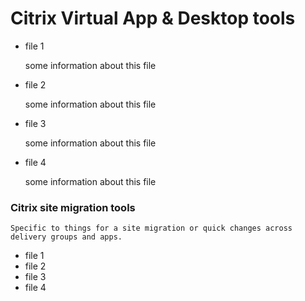 # Citrix Virtual App & Desktop tools
- file 1
  
  some information about this file
 
- file 2

  some information about this file

- file 3

  some information about this file
  
- file 4

  some information about this file

### Citrix site migration tools
`Specific to things for a site migration or quick changes across delivery groups and apps.`
- file 1
- file 2
- file 3
- file 4
